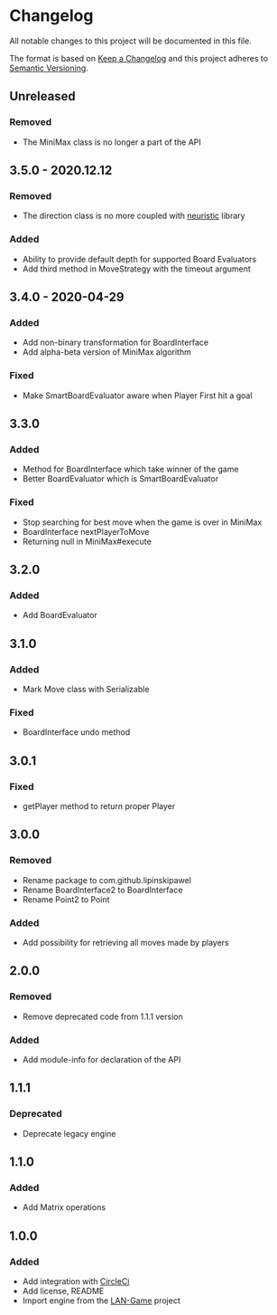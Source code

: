 # Changelog
All notable changes to this project will be documented in this file.

The format is based on [Keep a Changelog](http://keepachangelog.com/en/1.0.0/)
and this project adheres to [Semantic Versioning](http://semver.org/spec/v2.0.0.html).

## Unreleased

### Removed
- The MiniMax class is no longer a part of the API

## 3.5.0 - 2020.12.12
### Removed
- The direction class is no more coupled with [neuristic] library

[neuristic]: https://github.com/lipinskipawel/neuristic

### Added
- Ability to provide default depth for supported Board Evaluators
- Add third method in MoveStrategy with the timeout argument

## 3.4.0 - 2020-04-29
### Added
- Add non-binary transformation for BoardInterface
- Add alpha-beta version of MiniMax algorithm

### Fixed
- Make SmartBoardEvaluator aware when Player First hit a goal

## 3.3.0
### Added
- Method for BoardInterface which take winner of the game
- Better BoardEvaluator which is SmartBoardEvaluator

### Fixed
- Stop searching for best move when the game is over in MiniMax
- BoardInterface nextPlayerToMove
- Returning null in MiniMax#execute 

## 3.2.0
### Added
- Add BoardEvaluator

## 3.1.0
### Added
- Mark Move class with Serializable

### Fixed
- BoardInterface undo method 

## 3.0.1
### Fixed
- getPlayer method to return proper Player

## 3.0.0
### Removed
- Rename package to com.github.lipinskipawel
- Rename BoardInterface2 to BoardInterface
- Rename Point2 to Point

### Added
- Add possibility for retrieving all moves made by players

## 2.0.0
### Removed
- Remove deprecated code from 1.1.1 version

### Added
- Add module-info for declaration of the API

## 1.1.1
### Deprecated
- Deprecate legacy engine

## 1.1.0
### Added
- Add Matrix operations

## 1.0.0
### Added
- Add integration with [CircleCi]
- Add license, README
- Import engine from the [LAN-Game] project

[CircleCi]: https://circleci.com/gh/lipinskipawel/game-engine
[LAN-Game]: https://github.com/lipinskipawel/LAN-game
